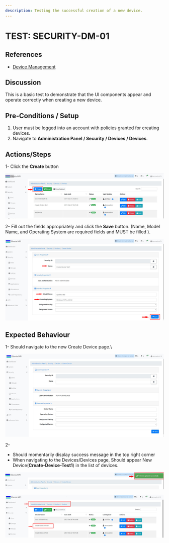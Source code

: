 ```yaml
---
description: Testing the successful creation of a new device.
---
```


# TEST: SECURITY-DM-01

## References

* [Device Management](broken-reference)

## Discussion

This is a basic test to demonstrate that the UI components appear and operate correctly when creating a new device.

## **Pre-Conditions / Setup**

1. User must be logged into an account with policies granted for creating devices.
2. Navigate to **Administration Panel / Security / Devices / Devices**.

## Actions/Steps

1- Click the **Create** button

![](../../../../../../../../../.gitbook/assets/1.jpg)

2- Fill out the fields appropriately and click the **Save** button. (Name, Model Name, and Operating System are required fields and MUST be filled ).

![](<../../../../../../../../../.gitbook/assets/3 (7).jpg>)

## Expected Behaviour

1-  Should navigate to the new Create Device page.\


![](<../../../../../../../../../.gitbook/assets/2 (3).jpg>)

2-&#x20;

* Should momentarily display success message in the top right corner
* When navigating to the Devices/Devices page, Should appear New Device(**Create-Device-Test1**)  in the list of devices.

![](<../../../../../../../../../.gitbook/assets/4 (7).jpg>)

![](<../../../../../../../../../.gitbook/assets/5 (3).jpg>)
